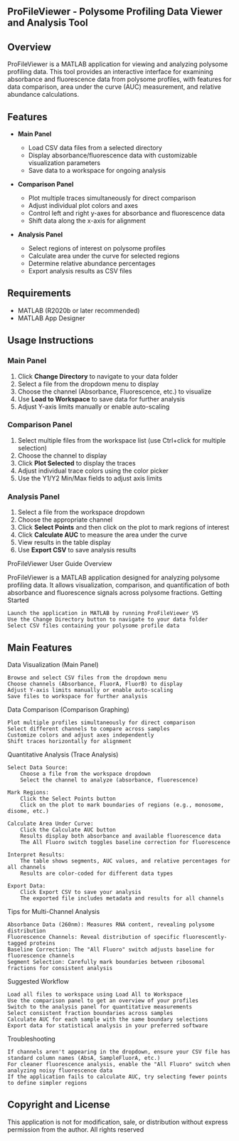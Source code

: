 ## ProFileViewer - Polysome Profiling Data Viewer and Analysis Tool

## Overview
ProFileViewer is a MATLAB application for viewing and analyzing polysome profiling data. This tool provides an interactive interface for examining absorbance and fluorescence data from polysome profiles, with features for data comparison, area under the curve (AUC) measurement, and relative abundance calculations.

## Features

- **Main Panel**
  - Load CSV data files from a selected directory
  - Display absorbance/fluorescence data with customizable visualization parameters
  - Save data to a workspace for ongoing analysis

- **Comparison Panel**
  - Plot multiple traces simultaneously for direct comparison
  - Adjust individual plot colors and axes
  - Control left and right y-axes for absorbance and fluorescence data
  - Shift data along the x-axis for alignment

- **Analysis Panel**
  - Select regions of interest on polysome profiles
  - Calculate area under the curve for selected regions
  - Determine relative abundance percentages
  - Export analysis results as CSV files

## Requirements

- MATLAB (R2020b or later recommended)
- MATLAB App Designer

## Usage Instructions

### Main Panel
1. Click **Change Directory** to navigate to your data folder
2. Select a file from the dropdown menu to display
3. Choose the channel (Absorbance, Fluorescence, etc.) to visualize
4. Use **Load to Workspace** to save data for further analysis
5. Adjust Y-axis limits manually or enable auto-scaling

### Comparison Panel
1. Select multiple files from the workspace list (use Ctrl+click for multiple selection)
2. Choose the channel to display
3. Click **Plot Selected** to display the traces
4. Adjust individual trace colors using the color picker
5. Use the Y1/Y2 Min/Max fields to adjust axis limits

### Analysis Panel
1. Select a file from the workspace dropdown
2. Choose the appropriate channel
3. Click **Select Points** and then click on the plot to mark regions of interest
4. Click **Calculate AUC** to measure the area under the curve
5. View results in the table display
6. Use **Export CSV** to save analysis results

ProFileViewer User Guide
Overview

ProFileViewer is a MATLAB application designed for analyzing polysome profiling data. It allows visualization, comparison, and quantification of both absorbance and fluorescence signals across polysome fractions.
Getting Started

    Launch the application in MATLAB by running ProFileViewer_V5
    Use the Change Directory button to navigate to your data folder
    Select CSV files containing your polysome profile data

## Main Features
Data Visualization (Main Panel)

    Browse and select CSV files from the dropdown menu
    Choose channels (Absorbance, FluorA, FluorB) to display
    Adjust Y-axis limits manually or enable auto-scaling
    Save files to workspace for further analysis

Data Comparison (Comparison Graphing)

    Plot multiple profiles simultaneously for direct comparison
    Select different channels to compare across samples
    Customize colors and adjust axes independently
    Shift traces horizontally for alignment

Quantitative Analysis (Trace Analysis)

    Select Data Source:
        Choose a file from the workspace dropdown
        Select the channel to analyze (absorbance, fluorescence)

    Mark Regions:
        Click the Select Points button
        Click on the plot to mark boundaries of regions (e.g., monosome, disome, etc.)

    Calculate Area Under Curve:
        Click the Calculate AUC button
        Results display both absorbance and available fluorescence data
        The All Fluoro switch toggles baseline correction for fluorescence

    Interpret Results:
        The table shows segments, AUC values, and relative percentages for all channels
        Results are color-coded for different data types

    Export Data:
        Click Export CSV to save your analysis
        The exported file includes metadata and results for all channels

Tips for Multi-Channel Analysis

    Absorbance Data (260nm): Measures RNA content, revealing polysome distribution
    Fluorescence Channels: Reveal distribution of specific fluorescently-tagged proteins
    Baseline Correction: The "All Fluoro" switch adjusts baseline for fluorescence channels
    Segment Selection: Carefully mark boundaries between ribosomal fractions for consistent analysis

Suggested Workflow

    Load all files to workspace using Load All to Workspace
    Use the comparison panel to get an overview of your profiles
    Switch to the analysis panel for quantitative measurements
    Select consistent fraction boundaries across samples
    Calculate AUC for each sample with the same boundary selections
    Export data for statistical analysis in your preferred software

Troubleshooting

    If channels aren't appearing in the dropdown, ensure your CSV file has standard column names (AbsA, SampleFluorA, etc.)
    For cleaner fluorescence analysis, enable the "All Fluoro" switch when analyzing noisy fluorescence data
    If the application fails to calculate AUC, try selecting fewer points to define simpler regions


## Copyright and License
This application is not for modification, sale, or distribution without express permission from the author.
All rights reserved
